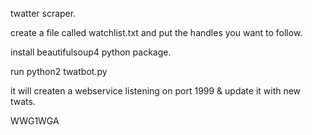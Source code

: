 twatter scraper.

create a file called watchlist.txt and put the handles you want to follow.

install beautifulsoup4 python package.

run python2 twatbot.py

it will createn a webservice listening on port 1999 & update it with new twats.

WWG1WGA


